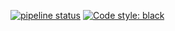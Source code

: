 [![pipeline status](https://gitlab.com/petersimpson/peterblog/badges/master/pipeline.svg)](https://gitlab.com/petersimpson/peterblog/commits/master)
[![Code style: black](https://img.shields.io/badge/code%20style-black-000000.svg)](https://github.com/psf/black)


